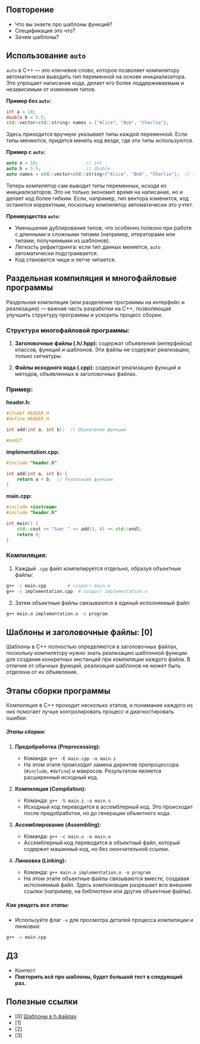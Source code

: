 ## Повторение
  - Что вы знаете про шаблоны функций?
  - Спецификация это что?
  - Зачем шаблоны?

## Использование `auto` 

`auto` в C++ — это ключевое слово, которое позволяет компилятору автоматически выводить тип переменной на основе инициализатора. Это упрощает написание кода, делает его более поддерживаемым и независимым от изменения типов.

**Пример без `auto`:**
```cpp
int a = 10;
double b = 5.5;
std::vector<std::string> names = {"Alice", "Bob", "Charlie"};
```
Здесь приходится вручную указывает типы каждой переменной. Если типы меняются, придется менять код везде, где эти типы используются.

**Пример с `auto`:**
```cpp
auto a = 10;                  // int
auto b = 5.5;                 // double
auto names = std::vector<std::string>{"Alice", "Bob", "Charlie"};  // std::vector<std::string>
```

Теперь компилятор сам выводит типы переменных, исходя из инициализаторов. Это не только экономит время на написание, но и делает код более гибким. Если, например, тип вектора изменится, код останется корректным, поскольку компилятор автоматически это учтет.

**Преимущества `auto`:**
- Уменьшение дублирования типов, что особенно полезно при работе с длинными и сложными типами (например, итераторами или типами, получаемыми из шаблонов).
- Легкость рефакторинга: если тип данных меняется, `auto` автоматически подстраивается.
- Код становится чище и легче читается.

## **Раздельная компиляция и многофайловые программы**

Раздельная компиляция (или разделение программы на интерфейс и реализацию) — важная часть разработки на C++, позволяющая улучшить структуру программы и ускорить процесс сборки.

### Структура многофайловой программы:

1. **Заголовочные файлы (.h/.hpp):** содержат объявления (интерфейсы) классов, функций и шаблонов. Эти файлы не содержат реализацию, только сигнатуры.
   
2. **Файлы исходного кода (.cpp):** содержат реализацию функций и методов, объявленных в заголовочных файлах.

### Пример:
**header.h:**
```cpp
#ifndef HEADER_H
#define HEADER_H

int add(int a, int b);  // Объявление функции

#endif
```

**implementation.cpp:**
```cpp
#include "header.h"

int add(int a, int b) {
    return a + b;  // Реализация функции
}
```

**main.cpp:**
```cpp
#include <iostream>
#include "header.h"

int main() {
    std::cout << "Sum: " << add(3, 4) << std::endl;
    return 0;
}
```

### Компиляция:

1. Каждый `.cpp` файл компилируется отдельно, образуя объектные файлы:
```bash
g++ -c main.cpp        # создаст main.o
g++ -c implementation.cpp  # создаст implementation.o
```

2. Затем объектные файлы связываются в единый исполняемый файл:
```bash
g++ main.o implementation.o -o program
```

## Шаблоны и заголовочные файлы: [0]

Шаблоны в C++ полностью определяются в заголовочных файлах, поскольку компилятору нужно знать реализацию шаблонной функции для создания конкретных инстанций при компиляции каждого файла. В отличие от обычных функций, реализация шаблонов не может быть отделена от их объявления.


## **Этапы сборки программы**

Компиляция в C++ проходит несколько этапов, и понимание каждого из них помогает лучше контролировать процесс и диагностировать ошибки. 

##### Этапы сборки:

1. **Предобработка (Preprocessing):**
   - Команда: `g++ -E main.cpp -o main.i`
   - На этом этапе происходит замена директив препроцессора (`#include`, `#define`) и макросов. Результатом является расширенный исходный код.

2. **Компиляция (Compilation):**
   - Команда: `g++ -S main.i -o main.s`
   - Исходный код переводится в ассемблерный код. Это происходит после предобработки, но до генерации объектного кода.

3. **Ассемблирование (Assembling):**
   - Команда: `g++ -c main.s -o main.o`
   - Ассемблерный код переводится в объектный файл, который содержит машинный код, но без окончательной ссылки.

4. **Линковка (Linking):**
   - Команда: `g++ main.o implementation.o -o program`
   - На этом этапе объектные файлы связываются вместе, создавая исполняемый файл. Здесь компоновщик разрешает все внешние ссылки (например, на библиотеки или другие объектные файлы).

##### Как увидеть все этапы:
- Используйте флаг `-v` для просмотра деталей процесса компиляции и линковки:
```bash
g++ -v main.cpp
```

## ДЗ
  - Контест
  - **Повторить всё про шаблоны, будет большой тест в следующий раз.**
  

## Полезные ссылки
  - [0]  [Шаблоны в h файлах](https://ru.stackoverflow.com/questions/518000/%D0%9A%D0%B0%D0%BA-%D0%BF%D1%80%D0%B0%D0%B2%D0%B8%D0%BB%D1%8C%D0%BD%D0%BE-%D1%80%D0%B0%D0%B7%D0%B4%D0%B5%D0%BB%D0%B8%D1%82%D1%8C-%D1%81%D0%B2%D0%BE%D0%B9-%D0%BA%D0%BB%D0%B0%D1%81%D1%81-%D0%BC%D0%B5%D0%B6%D0%B4%D1%83-cpp-%D0%B8-hpp)
  - [1]  
  - [2]  
  - [3]  
